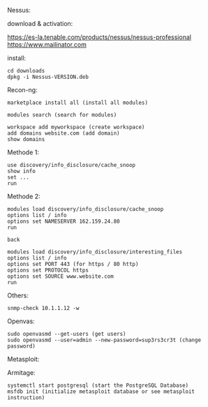 Nessus: 

download & activation:

https://es-la.tenable.com/products/nessus/nessus-professional
https://www.mailinator.com

install:

	cd downloads
	dpkg -i Nessus-VERSION.deb

Recon-ng:

	marketplace install all (install all modules)

	modules search (search for modules)

	workspace add myworkspace (create workspace)
	add domains website.com (add domain)
	show domains

Methode 1:

	use discovery/info_disclosure/cache_snoop
	show info
	set ...
	run

Methode 2:

	modules load discovery/info_disclosure/cache_snoop
	options list / info
	options set NAMESERVER 162.159.24.80
	run

	back

	modules load discovery/info_disclosure/interesting_files
	options list / info
	options set PORT 443 (for https / 80 http)
	options set PROTOCOL https
	options set SOURCE www.website.com
	run

Others:

	snmp-check 10.1.1.12 -w

Openvas:

	sudo openvasmd --get-users (get users)
	sudo openvasmd --user=admin --new-password=sup3rs3cr3t (change password)
	

Metasploit:

Armitage:

	systemctl start postgresql (start the PostgreSQL Database)
	msfdb init (initialize metasploit database or see metasploit instruction)